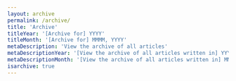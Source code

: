 ```yaml
---
layout: archive
permalink: /archive/
title: 'Archive'
titleYear: '[Archive for] YYYY'
titleMonth: '[Archive for] MMMM, YYYY'
metaDescription: 'View the archive of all articles'
metaDescriptionYear: '[View the archive of all articles written in] YYYY'
metaDescriptionMonth: '[View the archive of all articles written in] MMMM, YYYY'
isarchive: true
---
```

